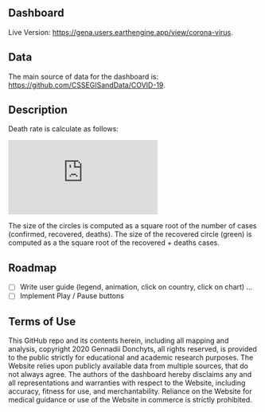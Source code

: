 ## Dashboard

Live Version: https://gena.users.earthengine.app/view/corona-virus.

## Data

The main source of data for the dashboard is: https://github.com/CSSEGISandData/COVID-19. 

## Description 

Death rate is calculate as follows:

![DeathRate = [\frac{N_{deaths}}{N_{confirmed}}; \frac{N_{deaths}}{N_{deaths}+N_{recovered}}]](http://www.sciweavers.org/tex2img.php?eq=DeathRate%20%3D%20%5B%5Cfrac%7BN_%7Bdeaths%7D%7D%7BN_%7Bconfirmed%7D%7D%3B%20%5Cfrac%7BN_%7Bdeaths%7D%7D%7BN_%7Bdeaths%7D%2BN_%7Brecovered%7D%7D%5D%0A&bc=White&fc=Black&im=png&fs=12&ff=arev&edit=0)

The size of the circles is computed as a square root of the number of cases (confirmed, recovered, deaths). The size of the recovered circle (green) is computed as a the square root of the recovered + deaths cases.

## Roadmap

- [ ] Write user guide (legend, animation, click on country, click on chart) ...
- [ ] Implement Play / Pause buttons

## Terms of Use

This GitHub repo and its contents herein, including all mapping and analysis, copyright 2020 Gennadii Donchyts, all rights reserved, is provided to the public strictly for educational and academic research purposes. The Website relies upon publicly available data from multiple sources, that do not always agree. The authors of the dashboard hereby disclaims any and all representations and warranties with respect to the Website, including accuracy, fitness for use, and merchantability. Reliance on the Website for medical guidance or use of the Website in commerce is strictly prohibited.
